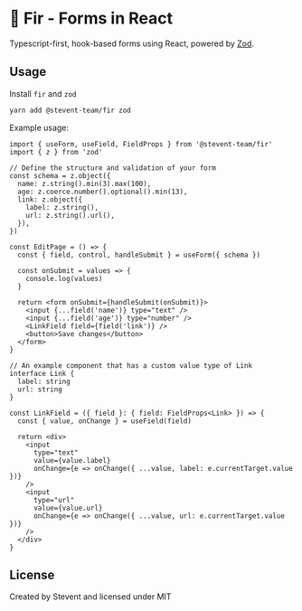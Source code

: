 # 🌲 Fir - Forms in React

Typescript-first, hook-based forms using React, powered by [Zod](https://github.com/colinhacks/zod).

## Usage

Install `fir` and `zod`

```bash
yarn add @stevent-team/fir zod
```

Example usage:

```tsx
import { useForm, useField, FieldProps } from '@stevent-team/fir'
import { z } from 'zod'

// Define the structure and validation of your form
const schema = z.object({
  name: z.string().min(3).max(100),
  age: z.coerce.number().optional().min(13),
  link: z.object({
    label: z.string(),
    url: z.string().url(),
  }),
})

const EditPage = () => {
  const { field, control, handleSubmit } = useForm({ schema })

  const onSubmit = values => {
    console.log(values)
  }

  return <form onSubmit={handleSubmit(onSubmit)}>
    <input {...field('name')} type="text" />
    <input {...field('age')} type="number" />
    <LinkField field={field('link')} />
    <button>Save changes</button>
  </form>
}

// An example component that has a custom value type of Link
interface Link {
  label: string
  url: string
}

const LinkField = ({ field }: { field: FieldProps<Link> }) => {
  const { value, onChange } = useField(field)

  return <div>
    <input
      type="text"
      value={value.label}
      onChange={e => onChange({ ...value, label: e.currentTarget.value })}
    />
    <input
      type="url"
      value={value.url}
      onChange={e => onChange({ ...value, url: e.currentTarget.value })}
    />
  </div>
}
```

## License

Created by Stevent and licensed under MIT
